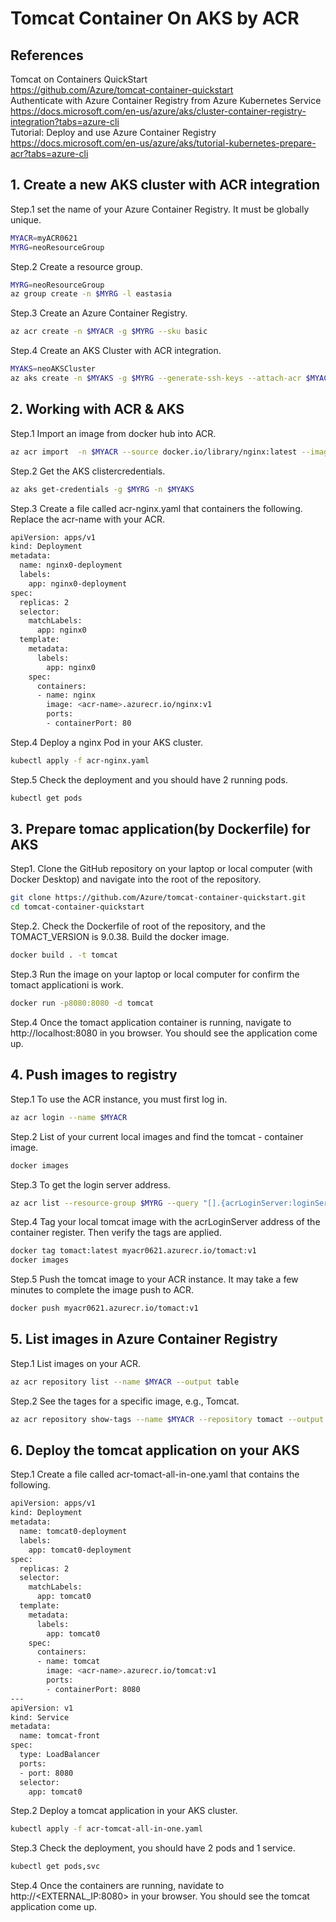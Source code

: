 # Tomcat Container On AKS by ACR
## References
Tomcat on Containers QuickStart<br>
https://github.com/Azure/tomcat-container-quickstart<br>
Authenticate with Azure Container Registry from Azure Kubernetes Service<br>
https://docs.microsoft.com/en-us/azure/aks/cluster-container-registry-integration?tabs=azure-cli<br>
Tutorial: Deploy and use Azure Container Registry<br>
https://docs.microsoft.com/en-us/azure/aks/tutorial-kubernetes-prepare-acr?tabs=azure-cli<br>

## 1. Create a new AKS cluster with ACR integration
Step.1 set the name of your Azure Container Registry. It must be globally unique.<br>
```bash
MYACR=myACR0621
MYRG=neoResourceGroup
```
Step.2 Create a resource group.<br>
```bash
MYRG=neoResourceGroup
az group create -n $MYRG -l eastasia
```
Step.3 Create an Azure Container Registry.<br>
```bash
az acr create -n $MYACR -g $MYRG --sku basic
```
Step.4 Create an AKS Cluster with ACR integration.<br>
```bash
MYAKS=neoAKSCluster
az aks create -n $MYAKS -g $MYRG --generate-ssh-keys --attach-acr $MYACR
```
## 2. Working with ACR & AKS
Step.1 Import an image from docker hub into ACR.<br>
```bash
az acr import  -n $MYACR --source docker.io/library/nginx:latest --image nginx:v1
```
Step.2 Get the AKS clistercredentials.<br>
```bash
az aks get-credentials -g $MYRG -n $MYAKS
```
Step.3 Create a file called acr-nginx.yaml that containers the following. Replace the acr-name with your ACR.<br>
```bash
apiVersion: apps/v1
kind: Deployment
metadata:
  name: nginx0-deployment
  labels:
    app: nginx0-deployment
spec:
  replicas: 2
  selector:
    matchLabels:
      app: nginx0
  template:
    metadata:
      labels:
        app: nginx0
    spec:
      containers:
      - name: nginx
        image: <acr-name>.azurecr.io/nginx:v1
        ports:
        - containerPort: 80
```
Step.4 Deploy a nginx Pod in your AKS cluster.<br>
```bash
kubectl apply -f acr-nginx.yaml
```
Step.5 Check the deployment and you should have 2 running pods.<br>
```bash
kubectl get pods
```
## 3. Prepare tomac application(by Dockerfile) for AKS
Step1. Clone the GitHub repository on your laptop or local computer (with Docker Desktop) and navigate into the root of the repository.<br>
```bash
git clone https://github.com/Azure/tomcat-container-quickstart.git
cd tomcat-container-quickstart
```
Step.2. Check the Dockerfile of root of the repository, and the TOMACT_VERSION is 9.0.38. Build the docker image.<br>
```bash
docker build . -t tomcat
```
Step.3 Run the image on your laptop or local computer for confirm the tomact applicationi is work.<br>
```bash
docker run -p8080:8080 -d tomcat
```
Step.4 Once the tomact application container is running, navigate to http://localhost:8080 in you browser. You should see the application come up.<br>
## 4. Push images to registry
Step.1 To use the ACR instance, you must first log in.<br>
```bash
az acr login --name $MYACR
```
Step.2 List of your current local images and find the tomcat - container image.<br>
```bash
docker images
```
Step.3 To get the login server address.<br>
```bash
az acr list --resource-group $MYRG --query "[].{acrLoginServer:loginServer}" --output table
```
Step.4 Tag your local tomcat image with the acrLoginServer address of the container register. Then verify the tags are applied.<br>
```bash
docker tag tomact:latest myacr0621.azurecr.io/tomact:v1
docker images
```
Step.5 Push the tomcat image to your ACR instance. It may take a few minutes to complete the image push to ACR.<br>
```bash
docker push myacr0621.azurecr.io/tomact:v1
```
## 5. List images in Azure Container Registry
Step.1 List images on your ACR.<br>
```bash
az acr repository list --name $MYACR --output table
```
Step.2 See the tages for a specific image, e.g., Tomcat.<br>
```bash
az acr repository show-tags --name $MYACR --repository tomact --output table
```
## 6. Deploy the tomcat application on your AKS
Step.1 Create a file called acr-tomact-all-in-one.yaml that contains the following.<br>
```bash
apiVersion: apps/v1
kind: Deployment
metadata:
  name: tomcat0-deployment
  labels:
    app: tomcat0-deployment
spec:
  replicas: 2
  selector:
    matchLabels:
      app: tomcat0
  template:
    metadata:
      labels:
        app: tomcat0
    spec:
      containers:
      - name: tomcat
        image: <acr-name>.azurecr.io/tomcat:v1
        ports:
        - containerPort: 8080
---
apiVersion: v1
kind: Service
metadata:
  name: tomcat-front
spec:
  type: LoadBalancer
  ports:
  - port: 8080
  selector:
    app: tomcat0
```
Step.2 Deploy a tomcat application in your AKS cluster.<br>
```bash
kubectl apply -f acr-tomcat-all-in-one.yaml
```
Step.3 Check the deployment, you should have 2 pods and 1 service.<br>
```bash
kubectl get pods,svc
```
Step.4 Once the containers are running, navidate to http://<EXTERNAL_IP:8080> in your browser. You should see the tomcat application come up.

